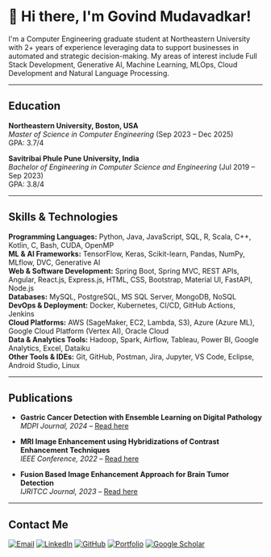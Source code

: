# 👋 Hi there, I'm Govind Mudavadkar!

I'm a Computer Engineering graduate student at Northeastern University with 2+ years of experience leveraging data to support businesses in automated and strategic decision-making. My areas of interest include Full Stack Development, Generative AI, Machine Learning, MLOps, Cloud Development and Natural Language Processing.

---

## Education

**Northeastern University, Boston, USA**  
*Master of Science in Computer Engineering* (Sep 2023 – Dec 2025)  
GPA: 3.7/4  

**Savitribai Phule Pune University, India**  
*Bachelor of Engineering in Computer Science and Engineering* (Jul 2019 – Sep 2023)  
GPA: 3.8/4  

---

## Skills & Technologies

**Programming Languages:** Python, Java, JavaScript, SQL, R, Scala, C++, Kotlin, C, Bash, CUDA, OpenMP  
**ML & AI Frameworks:** TensorFlow, Keras, Scikit-learn, Pandas, NumPy, MLflow, DVC, Generative AI  
**Web & Software Development:** Spring Boot, Spring MVC, REST APIs, Angular, React.js, Express.js, HTML, CSS, Bootstrap, Material UI, FastAPI, Node.js  
**Databases:** MySQL, PostgreSQL, MS SQL Server, MongoDB, NoSQL  
**DevOps & Deployment:** Docker, Kubernetes, CI/CD, GitHub Actions, Jenkins  
**Cloud Platforms:** AWS (SageMaker, EC2, Lambda, S3), Azure (Azure ML), Google Cloud Platform (Vertex AI), Oracle Cloud  
**Data & Analytics Tools:** Hadoop, Spark, Airflow, Tableau, Power BI, Google Analytics, Excel, Dataiku  
**Other Tools & IDEs:** Git, GitHub, Postman, Jira, Jupyter, VS Code, Eclipse, Android Studio, Linux

---

## Publications

- **Gastric Cancer Detection with Ensemble Learning on Digital Pathology**  
  *MDPI Journal, 2024* – [Read here]([https://www.mdpi.com/journal/your-article](https://www.mdpi.com/2075-4418/14/16/1746))

- **MRI Image Enhancement using Hybridizations of Contrast Enhancement Techniques**  
  *IEEE Conference, 2022* – [Read here]([https://ieeexplore.ieee.org/document/your-paper](https://ieeexplore.ieee.org/document/10060125))

- **Fusion Based Image Enhancement Approach for Brain Tumor Detection**  
  *IJRITCC Journal, 2023* – [Read here]([https://www.ijritcc.org/view_abstract.php?title=your-paper](https://doi.org/10.17762/ijritcc.v11i10.8610))

---

## Contact Me

[![Email](https://img.shields.io/badge/Email-D14836?style=flat-square&logo=gmail&logoColor=white)](mailto:mudavadkar.g@northeastern.edu)
[![LinkedIn](https://img.shields.io/badge/LinkedIn-0077B5?style=flat-square&logo=linkedin&logoColor=white)](https://www.linkedin.com/in/govind-mudavadkar)
[![GitHub](https://img.shields.io/badge/GitHub-100000?style=flat-square&logo=github&logoColor=white)](https://github.com/Govindrm7)
[![Portfolio](https://img.shields.io/badge/Portfolio-000000?style=flat-square&logo=vercel&logoColor=white)](https://govindrm7.github.io/My_Portfolio/)
[![Google Scholar](https://img.shields.io/badge/Google%20Scholar-4285F4?style=flat-square&logo=google-scholar&logoColor=white)](https://scholar.google.com/citations?user=ya14RFUAAAAJ&hl=en)

